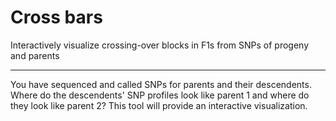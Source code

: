# Cross bars
Interactively visualize crossing-over blocks in F1s from SNPs of progeny and parents


------------------

You have sequenced and called SNPs for parents and their descendents. Where do the descendents' SNP profiles look like parent 1 and where do they look like parent 2? This tool will provide an interactive visualization.

